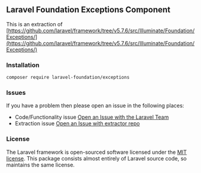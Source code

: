 ## Laravel Foundation Exceptions Component

This is an extraction of [https://github.com/laravel/framework/tree/v5.7.6/src/Illuminate/Foundation/Exceptions/](https://github.com/laravel/framework/tree/v5.7.6/src/Illuminate/Foundation/Exceptions/)

### Installation

```bash
composer require laravel-foundation/exceptions
```


### Issues

If you have a problem then please open an issue in the following places:

* Code/Functionality issue [Open an Issue with the Laravel Team](https://github.com/laravel/framework/issues/new/choose)
* Extraction issue [Open an Issue with extractor repo](https://github.com/laravel-foundation/readme/issues/new)


### License

The Laravel framework is open-sourced software licensed under the [MIT license](http://opensource.org/licenses/MIT). This package consists almost entirely of Laravel source code, so maintains the same license.
